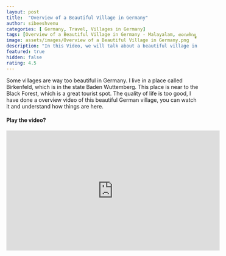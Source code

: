 ```yaml
---
layout: post
title:  "Overview of a Beautiful Village in Germany"
author: sibeeshvenu
categories: [ Germany, Travel, Villages in Germany]
tags: [Overview of a Beautiful Village in Germany - Malayalam, ഓവർവ്യൂ ഓഫ് എ വില്ലേജ്  ഇൻ ജർമ്മനി, ജർമൻ വില്ലേജ് ഓവർവ്യൂ, Sibeesh Passion, Njan Oru Malayali, ഞാൻ ഒരു മലയാളി, Germaniyile Nalukal, Germany, Malayali in Germany, Indians in Germany, Keralite in Germany, Malayalees in Germany, Beautiful Village, All about Germany]
image: assets/images/Overview of a Beautiful Village in Germany.png
description: "In this Video, we will talk about a beautiful village in Germany."
featured: true
hidden: false
rating: 4.5
---
```


Some villages are way too beautiful in Germany. I live in a place called Birkenfeld, which is in the state Baden Wuttemberg. This place is near to the Black Forest, which is a great tourist spot. The quality of life is too good, I have done a overview video of this beautiful German village, you can watch it and understand how things are here.

#### Play the video?

<iframe width="560" height="315" src="https://www.youtube.com/embed/Ff1ZdSEZF-4" frameborder="0" allow="accelerometer; autoplay; encrypted-media; gyroscope; picture-in-picture" allowfullscreen></iframe>
